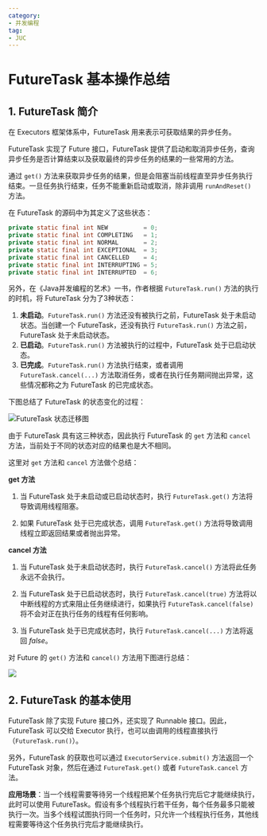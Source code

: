 ```yaml
---
category: 
- 并发编程
tag: 
- JUC
---
```


# FutureTask 基本操作总结

<!-- more -->

## 1. FutureTask 简介

在 Executors 框架体系中，FutureTask 用来表示可获取结果的异步任务。

FutureTask 实现了 Future 接口，FutureTask 提供了启动和取消异步任务，查询异步任务是否计算结束以及获取最终的异步任务的结果的一些常用的方法。

通过 `get()` 方法来获取异步任务的结果，但是会阻塞当前线程直至异步任务执行结束。一旦任务执行结束，任务不能重新启动或取消，除非调用 `runAndReset()` 方法。

在 FutureTask 的源码中为其定义了这些状态：

```java
private static final int NEW          = 0;
private static final int COMPLETING   = 1;
private static final int NORMAL       = 2;
private static final int EXCEPTIONAL  = 3;
private static final int CANCELLED    = 4;
private static final int INTERRUPTING = 5;
private static final int INTERRUPTED  = 6;
```

另外，在《Java并发编程的艺术》一书，作者根据 `FutureTask.run()` 方法的执行的时机，将 FutureTask 分为了3种状态：

1. **未启动**。`FutureTask.run()` 方法还没有被执行之前，FutureTask 处于未启动状态。当创建一个 FutureTask，还没有执行 `FutureTask.run()` 方法之前，FutureTask 处于未启动状态。
2. **已启动**。`FutureTask.run()` 方法被执行的过程中，FutureTask 处于已启动状态。
3. **已完成**。`FutureTask.run()` 方法执行结束，或者调用 `FutureTask.cancel(...)` 方法取消任务，或者在执行任务期间抛出异常，这些情况都称之为 FutureTask 的已完成状态。

下图总结了 FutureTask 的状态变化的过程：

![FutureTask 状态迁移图](https://cloud.bytelighting.cn/f/VrVSN/23.1%20FutureTask%E7%8A%B6%E6%80%81%E8%BF%81%E7%A7%BB%E5%9B%BE.png)

由于 FutureTask 具有这三种状态，因此执行 FutureTask 的 `get` 方法和 `cancel` 方法，当前处于不同的状态对应的结果也是大不相同。

这里对 `get` 方法和 `cancel` 方法做个总结：

**get 方法**

1. 当 FutureTask 处于未启动或已启动状态时，执行 `FutureTask.get()` 方法将导致调用线程阻塞。

2. 如果 FutureTask 处于已完成状态，调用 `FutureTask.get()` 方法将导致调用线程立即返回结果或者抛出异常。

**cancel 方法**

1. 当 FutureTask 处于未启动状态时，执行 `FutureTask.cancel()` 方法将此任务永远不会执行。

2. 当 FutureTask 处于已启动状态时，执行 `FutureTask.cancel(true)` 方法将以中断线程的方式来阻止任务继续进行，如果执行 `FutureTask.cancel(false)` 将不会对正在执行任务的线程有任何影响。

3. 当 FutureTask 处于已完成状态时，执行 `FutureTask.cancel(...)` 方法将返回 $false$。

对 Future 的 `get()` 方法和 `cancel()` 方法用下图进行总结：

![](https://cloud.bytelighting.cn/f/ew6t5/23.2%20FutureTask%E7%9A%84get%E5%92%8Ccancel%E7%9A%84%E6%89%A7%E8%A1%8C%E7%A4%BA%E6%84%8F%E5%9B%BE.png)

## 2. FutureTask 的基本使用

FutureTask 除了实现 Future 接口外，还实现了 Runnable 接口。因此，FutureTask 可以交给 Executor 执行，也可以由调用的线程直接执行（`FutureTask.run()`）。

另外，FutureTask 的获取也可以通过 `ExecutorService.submit()` 方法返回一个 FutureTask 对象，然后在通过 `FutureTask.get()` 或者 `FutureTask.cancel` 方法。

**应用场景**：当一个线程需要等待另一个线程把某个任务执行完后它才能继续执行，此时可以使用 FutureTask。假设有多个线程执行若干任务，每个任务最多只能被执行一次。当多个线程试图执行同一个任务时，只允许一个线程执行任务，其他线程需要等待这个任务执行完后才能继续执行。
